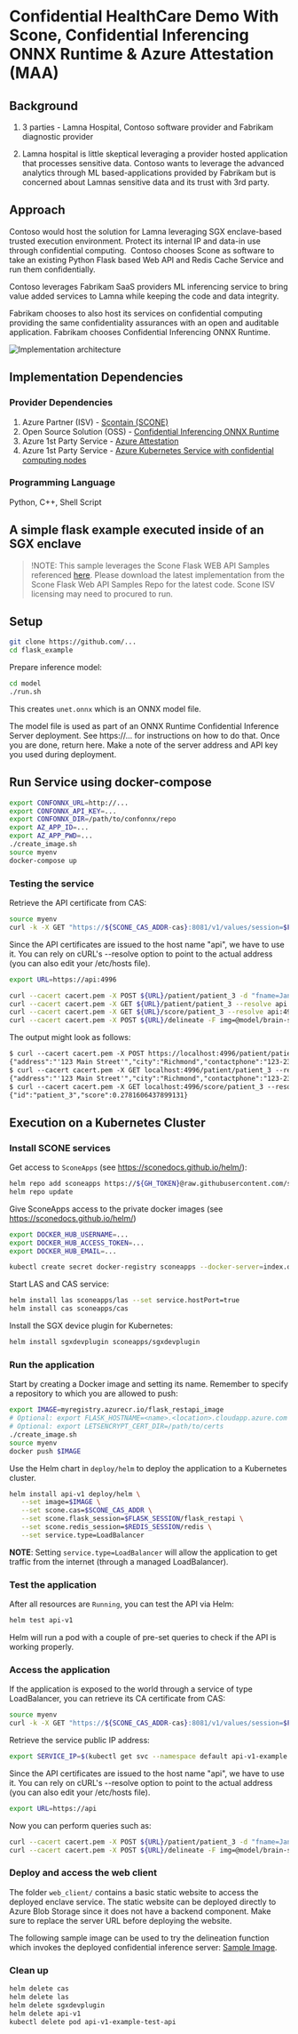 # Confidential HealthCare Demo With Scone, Confidential Inferencing ONNX Runtime & Azure Attestation (MAA)

## Background

1. 3 parties - Lamna Hospital, Contoso software provider and Fabrikam diagnostic provider 

2. Lamna hospital is little skeptical leveraging a provider hosted application that processes sensitive data. Contoso wants to leverage the advanced analytics through ML based-applications provided by Fabrikam but is concerned about Lamnas sensitive data and its trust with 3rd party.

## Approach

Contoso would host the solution for Lamna leveraging SGX enclave-based trusted execution environment. Protect its internal IP and data-in use through confidential computing.  Contoso chooses Scone as software to take an existing Python Flask based Web API and Redis Cache Service and run them confidentially.

Contoso leverages Fabrikam SaaS providers ML inferencing service to bring value added services to Lamna while keeping the code and data integrity.

Fabrikam chooses to also host its services on confidential computing providing the same confidentiality assurances with an open and auditable application. Fabrikam chooses Confidential Inferencing ONNX Runtime.

![Implementation architecture](./healthcaredemo-architecture.jpg)

## Implementation Dependencies

### Provider Dependencies

1. Azure Partner (ISV) - [Scontain (SCONE)](https://sconedocs.github.io/) 
2. Open Source Solution (OSS) - [Confidential Inferencing ONNX Runtime](https://aka.ms/confidentialinference)
3. Azure 1st Party Service - [Azure Attestation](https://aka.ms/azureattestation)
4. Azure 1st Party Service  - [Azure Kubernetes Service with confidential computing nodes](https://aka.ms/acconakspreview) 

### Programming Language

Python, C++, Shell Script

## A simple flask example executed inside of an SGX enclave

> !NOTE:
> This sample leverages the Scone Flask WEB API Samples referenced [here](https://sconedocs.github.io/flask_demo/). Please download the latest implementation from the Scone Flask Web API Samples Repo for the latest code. Scone ISV licensing may need to procured to run.

## Setup

```bash
git clone https://github.com/...
cd flask_example
```

Prepare inference model:
```sh
cd model
./run.sh
```
This creates `unet.onnx` which is an ONNX model file.

The model file is used as part of an ONNX Runtime Confidential Inference Server deployment.
See https://... for instructions on how to do that. Once you are done, return here.
Make a note of the server address and API key you used during deployment.

## Run Service using docker-compose

```bash
export CONFONNX_URL=http://...
export CONFONNX_API_KEY=...
export CONFONNX_DIR=/path/to/confonnx/repo
export AZ_APP_ID=...
export AZ_APP_PWD=...
./create_image.sh
source myenv
docker-compose up
```

### Testing the service

Retrieve the API certificate from CAS:

```bash
source myenv
curl -k -X GET "https://${SCONE_CAS_ADDR-cas}:8081/v1/values/session=$FLASK_SESSION" | jq -r .values.api_ca_cert.value > cacert.pem
```

Since the API certificates are issued to the host name "api", we have to use it. You can rely on cURL's --resolve option to point to the actual address (you can also edit your /etc/hosts file).

```bash
export URL=https://api:4996
```

```bash
curl --cacert cacert.pem -X POST ${URL}/patient/patient_3 -d "fname=Jane&lname=Doe&address='123 Main Street'&city=Richmond&state=Washington&ssn=123-223-2345&email=nr@aaa.com&dob=01/01/2010&contactphone=123-234-3456&drugallergies='Sulpha, Penicillin, Tree Nut'&preexistingconditions='diabetes, hypertension, asthma'&dateadmitted=01/05/2010&insurancedetails='Primera Blue Cross'" --resolve api:4996:127.0.0.1
curl --cacert cacert.pem -X GET ${URL}/patient/patient_3 --resolve api:4996:127.0.0.1
curl --cacert cacert.pem -X GET ${URL}/score/patient_3 --resolve api:4996:127.0.0.1
curl --cacert cacert.pem -X POST ${URL}/delineate -F img=@model/brain-segmentation-pytorch/assets/TCGA_CS_4944.png
```

The output might look as follows:

```txt
$ curl --cacert cacert.pem -X POST https://localhost:4996/patient/patient_3 -d "fname=Jane&lname=Doe&address='123 Main Street'&city=Richmond&state=Washington&ssn=123-223-2345&email=nr@aaa.com&dob=01/01/2010&contactphone=123-234-3456&drugallergies='Sulpha, Penicillin, Tree Nut'&preexistingconditions='diabetes, hypertension, asthma'&dateadmitted=01/05/2010&insurancedetails='Primera Blue Cross'" --resolve api:4996:127.0.0.1
{"address":"'123 Main Street'","city":"Richmond","contactphone":"123-234-3456","dateadmitted":"01/05/2010","dob":"01/01/2010","drugallergies":"'Sulpha, Penicillin, Tree Nut'","email":"nr@aaa.com","fname":"Jane","id":"patient_3","insurancedetails":"'Primera Blue Cross'","lname":"Doe","preexistingconditions":"'diabetes, hypertension, asthma'","score":0.1168424489618366,"ssn":"123-223-2345","state":"Washington"}
$ curl --cacert cacert.pem -X GET localhost:4996/patient/patient_3 --resolve api:4996:127.0.0.1
{"address":"'123 Main Street'","city":"Richmond","contactphone":"123-234-3456","dateadmitted":"01/05/2010","dob":"01/01/2010","drugallergies":"'Sulpha, Penicillin, Tree Nut'","email":"nr@aaa.com","fname":"Jane","id":"patient_3","insurancedetails":"'Primera Blue Cross'","lname":"Doe","preexistingconditions":"'diabetes, hypertension, asthma'","score":0.1168424489618366,"ssn":"123-223-2345","state":"Washington"}
$ curl --cacert cacert.pem -X GET localhost:4996/score/patient_3 --resolve api:4996:127.0.0.1
{"id":"patient_3","score":0.2781606437899131}
```

## Execution on a Kubernetes Cluster

### Install SCONE services

Get access to `SconeApps` (see <https://sconedocs.github.io/helm/>):

```bash
helm repo add sconeapps https://${GH_TOKEN}@raw.githubusercontent.com/scontain/sconeapps/master/
helm repo update
```

Give SconeApps access to the private docker images (see <https://sconedocs.github.io/helm/>)

```bash
export DOCKER_HUB_USERNAME=...
export DOCKER_HUB_ACCESS_TOKEN=...
export DOCKER_HUB_EMAIL=...

kubectl create secret docker-registry sconeapps --docker-server=index.docker.io/v1/ --docker-username=$DOCKER_HUB_USERNAME --docker-password=$DOCKER_HUB_ACCESS_TOKEN --docker-email=$DOCKER_HUB_EMAIL
```

Start LAS and CAS service:

```bash
helm install las sconeapps/las --set service.hostPort=true
helm install cas sconeapps/cas
```

Install the SGX device plugin for Kubernetes:

```bash
helm install sgxdevplugin sconeapps/sgxdevplugin
```

### Run the application

Start by creating a Docker image and setting its name. Remember to specify a repository to which you are allowed to push:

```bash
export IMAGE=myregistry.azurecr.io/flask_restapi_image
# Optional: export FLASK_HOSTNAME=<name>.<location>.cloudapp.azure.com
# Optional: export LETSENCRYPT_CERT_DIR=/path/to/certs
./create_image.sh
source myenv
docker push $IMAGE
```

Use the Helm chart in `deploy/helm` to deploy the application to a Kubernetes cluster.

```bash
helm install api-v1 deploy/helm \
   --set image=$IMAGE \
   --set scone.cas=$SCONE_CAS_ADDR \
   --set scone.flask_session=$FLASK_SESSION/flask_restapi \
   --set scone.redis_session=$REDIS_SESSION/redis \
   --set service.type=LoadBalancer
```

**NOTE**: Setting `service.type=LoadBalancer` will allow the application to get traffic from the internet (through a managed LoadBalancer).

### Test the application

After all resources are `Running`, you can test the API via Helm:

```bash
helm test api-v1
```

Helm will run a pod with a couple of pre-set queries to check if the API is working properly.

### Access the application

If the application is exposed to the world through a service of type LoadBalancer, you can retrieve its CA certificate from CAS:

```bash
source myenv
curl -k -X GET "https://${SCONE_CAS_ADDR-cas}:8081/v1/values/session=$FLASK_SESSION" | jq -r .values.api_ca_cert.value > cacert.pem
```

Retrieve the service public IP address:

```bash
export SERVICE_IP=$(kubectl get svc --namespace default api-v1-example --template "{{ range (index .status.loadBalancer.ingress 0) }}{{.}}{{ end }}")
```

Since the API certificates are issued to the host name "api", we have to use it. You can rely on cURL's --resolve option to point to the actual address (you can also edit your /etc/hosts file).

```bash
export URL=https://api
```

Now you can perform queries such as:

```bash
curl --cacert cacert.pem -X POST ${URL}/patient/patient_3 -d "fname=Jane&lname=Doe&address='123 Main Street'&city=Richmond&state=Washington&ssn=123-223-2345&email=nr@aaa.com&dob=01/01/2010&contactphone=123-234-3456&drugallergies='Sulpha, Penicillin, Tree Nut'&preexistingconditions='diabetes, hypertension, asthma'&dateadmitted=01/05/2010&insurancedetails='Primera Blue Cross'" --resolve api:443:${SERVICE_IP}
curl --cacert cacert.pem -X POST ${URL}/delineate -F img=@model/brain-segmentation-pytorch/assets/TCGA_CS_4944.png --resolve api:443:${SERVICE_IP}
```

### Deploy and access the web client

The folder `web_client/` contains a basic static website to access the deployed enclave service.
The static website can be deployed directly to Azure Blob Storage since it does not have a backend component.
Make sure to replace the server URL before deploying the website.

The following sample image can be used to try the delineation function which invokes the deployed confidential inference server: [Sample Image](https://github.com/mateuszbuda/brain-segmentation-pytorch/blob/master/assets/TCGA_CS_4944.png).

### Clean up

```bash
helm delete cas
helm delete las
helm delete sgxdevplugin
helm delete api-v1
kubectl delete pod api-v1-example-test-api
```

